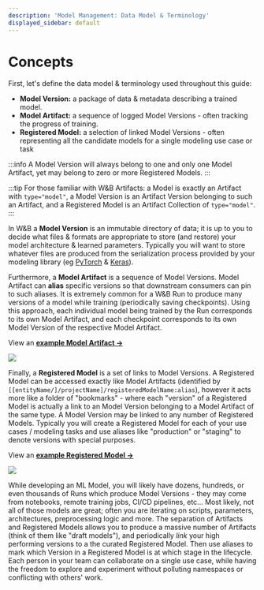 ```yaml
---
description: 'Model Management: Data Model & Terminology'
displayed_sidebar: default
---
```


# Concepts

<head>
  <title>Model Management Concepts</title>
</head>

First, let's define the data model & terminology used throughout this guide:

* **Model Version:** a package of data & metadata describing a trained model.
* **Model Artifact:** a sequence of logged Model Versions - often tracking the progress of training.
* **Registered Model:** a selection of linked Model Versions - often representing all the candidate models for a single modeling use case or task

:::info
A Model Version will always belong to one and only one Model Artifact, yet may belong to zero or more Registered Models.
:::

:::tip
For those familiar with W&B Artifacts: a Model is exactly an Artifact with `type="model"`, a Model Version is an Artifact Version belonging to such an Artifact, and a Registered Model is an Artifact Collection of `type="model"`.
:::

In W&B a **Model Version** is an immutable directory of data; it is up to you to decide what files & formats are appropriate to store (and restore) your model architecture & learned parameters. Typically you will want to store whatever files are produced from the serialization process provided by your modeling library (eg [PyTorch](https://pytorch.org/tutorials/beginner/saving\_loading\_models.html) & [Keras](https://www.tensorflow.org/guide/keras/save\_and\_serialize)).

Furthermore, a **Model Artifact** is a sequence of Model Versions. Model Artifact can **alias** specific versions so that downstream consumers can pin to such aliases. It is extremely common for a W&B Run to produce many versions of a model while training (periodically saving checkpoints). Using this approach, each individual model being trained by the Run corresponds to its own Model Artifact, and each checkpoint corresponds to its own Model Version of the respective Model Artifact. 

View an [**example Model Artifact ->**](https://wandb.ai/timssweeney/model\_management\_docs\_official\_v0/artifacts/model/mnist-zws7gt0n)

![](@site/static/images/models/mr1c.png)

Finally, a **Registered Model** is a set of links to Model Versions. A Registered Model can be accessed exactly like Model Artifacts (identified by `[[entityName/]/projectName]/registeredModelName:alias`), however it acts more like a folder of "bookmarks" - where each "version" of a Registered Model is actually a link to an Model Version belonging to a Model Artifact of the same type. A Model Version may be linked to any number of Registered Models. Typically you will create a Registered Model for each of your use cases / modeling tasks and use aliases like "production" or "staging" to denote versions with special purposes. 

View an [**example Registered Model ->**](https://wandb.ai/timssweeney/model\_management\_docs\_official\_v0/artifacts/model/MNIST%20Grayscale%2028x28)

![](/images/models/diagram_doc.png)

While developing an ML Model, you will likely have dozens, hundreds, or even thousands of Runs which produce Model Versions - they may come from notebooks, remote training jobs, CI/CD pipelines, etc... Most likely, not all of those models are great; often you are iterating on scripts, parameters, architectures, preprocessing logic and more. The separation of Artifacts and Registered Models allows you to produce a massive number of Artifacts (think of them like "draft models"), and periodically _link_ your high performing versions to a the curated Registered Model. Then use aliases to mark which Version in a Registered Model is at which stage in the lifecycle. Each person in your team can collaborate on a single use case, while having the freedom to explore and experiment without polluting namespaces or conflicting with others' work.
